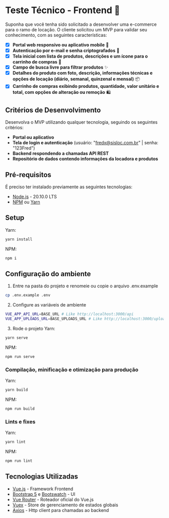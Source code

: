 # Teste Técnico - Frontend 🚀

Suponha que você tenha sido solicitado a desenvolver uma e-commerce para o ramo de locação. O cliente solicitou um MVP para validar seu conhecimento, com as seguintes características:

- [x] **Portal web responsivo ou aplicativo mobile** 📱
- [x] **Autenticação por e-mail e senha criptografados** 🔐
- [x] **Tela inicial com lista de produtos, descrições e um ícone para o carrinho de compras** 🛒
- [x] **Campo de busca livre para filtrar produtos** ✨
- [x] **Detalhes do produto com foto, descrição, informações técnicas e opções de locação (diário, semanal, quinzenal e mensal)** 📦
- [x] **Carrinho de compras exibindo produtos, quantidade, valor unitário e total, com opções de alteração ou remoção** 🛍️

## Critérios de Desenvolvimento

Desenvolva o MVP utilizando qualquer tecnologia, seguindo os seguintes critérios:

- **Portal ou aplicativo**
- **Tela de login e autenticação** (usuário: "fredx@sisloc.com.br" | senha: "123Fred")
- **Backend respondendo a chamadas API REST**
- **Repositório de dados contendo informações da locadora e produtos**

## Pré-requisitos
É preciso ter instalado previamente as seguintes tecnologias:
- [Node.js](https://nodejs.org) - 20.10.0 LTS
- [NPM](https://www.npmjs.com/) ou [Yarn](https://yarnpkg.com/)

## Setup

Yarn:
```sh
yarn install
```
NPM:
```sh
npm i
```
## Configuração do ambiente
1. Entre na pasta do projeto e renomeie ou copie o arquivo .env.example
```sh
cp .env.example .env
```
2. Configure as variáveis de ambiente
```sh
VUE_APP_API_URL=BASE_URL # Like http://localhost:3000/api
VUE_APP_UPLOADS_URL=BASE_UPLOADS_URL # Like http://localhost:3000/uploads
```
3. Rode o projeto
Yarn:
```sh
yarn serve
```
NPM:
```sh
npm run serve
```

### Compila&ccedil;ão, minifica&ccedil;ão e otimiza&ccedil;ão para produ&ccedil;ão
Yarn:
```sh
yarn build
```
NPM:
```sh
npm run build
```

### Lints e fixes
Yarn:
```sh
yarn lint
```
NPM:
```sh
npm run lint
```

## Tecnologias Utilizadas
- [Vue.js](https://vuejs.org/) - Framework Frontend
- [Bootstrap 5](https://getbootstrap.com/) e [Bootswatch](https://bootswatch.com/) - UI
- [Vue Router](https://router.vuejs.org/) - Roteador oficial do Vue.js
- [Vuex](https://vuex.vuejs.org/ptbr/) - Store de gerenciamento de estados globais
- [Axios](https://axios-http.com/) - Http client para chamadas ao backend
